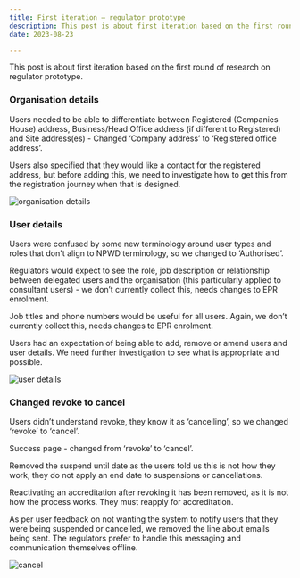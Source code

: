 ```yaml
---
title: First iteration – regulator prototype 
description: This post is about first iteration based on the first round of research on Regulator prototype sprint 6
date: 2023-08-23

---
```




This post is about first iteration based on the first round of research on regulator prototype.



### Organisation details

Users needed to be able to differentiate between Registered (Companies House) address, Business/Head Office address (if different to Registered) and Site address(es) - Changed ‘Company address’ to ‘Registered office address’.

Users also specified that they would like a contact for the registered address, but before adding this, we need to investigate how to get this from the registration journey when that is designed.

![organisation details](/org-details.png)


### User details

Users were confused by some new terminology around user types and roles that don't align to NPWD terminology, so we changed to ‘Authorised’.

Regulators would expect to see the role, job description or relationship between delegated users and the organisation (this particularly applied to consultant users) - we don’t currently collect this, needs changes to EPR enrolment.  

Job titles and phone numbers would be useful for all users. Again, we don’t currently collect this, needs changes to EPR enrolment.

Users had an expectation of being able to add, remove or amend users and user details. We need further investigation to see what is appropriate and possible.  

![user details](/user-details.png)





### Changed revoke to cancel

Users didn’t understand revoke, they know it as ‘cancelling’, so we changed ‘revoke’ to ‘cancel’.

Success page - changed from ‘revoke’ to ‘cancel’.

Removed the suspend until date as the users told us this is not how they work, they do not apply an end date to suspensions or cancellations.

Reactivating an accreditation after revoking it has been removed, as it is not how the process works. They must reapply for accreditation.

As per user feedback on not wanting the system to notify users that they were being suspended or cancelled, we removed the line about emails being sent. The regulators prefer to handle this messaging and communication themselves offline.

![cancel](/revoke.png)
